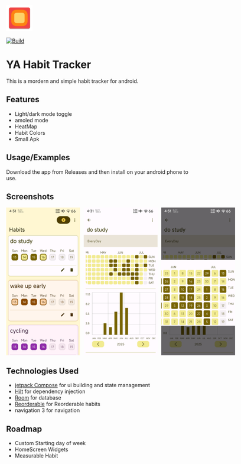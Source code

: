 
![Logo](https://raw.githubusercontent.com/zaved707/Yet-Another-Habit-Tracker/refs/heads/master/app/src/main/res/mipmap-hdpi/ic_launcher.webp)

[![Build](https://github.com/zaved707/Yet-Another-Habit-Tracker/actions/workflows/build-debug.yml/badge.svg)](https://github.com/zaved707/Yet-Another-Habit-Tracker/actions/workflows/build-debug.yml)

# YA Habit Tracker

This is a mordern and simple habit tracker for android.


## Features

- Light/dark mode toggle
- amoled mode
- HeatMap
- Habit Colors
- Small Apk


## Usage/Examples

Download the app from Releases and then install on your android phone to use.


## Screenshots

<div style="display: flex; flex-direction: row; gap: 10px;">
  <img src="https://github.com/zaved707/Yet-Another-Habit-Tracker/blob/master/fastlane/metadata/android/en-US/images/phoneScreenshots/1.jpg?raw=true" alt="App Screenshot 1" width="200"/>
  <img src="https://github.com/zaved707/Yet-Another-Habit-Tracker/blob/master/fastlane/metadata/android/en-US/images/phoneScreenshots/2.jpg?raw=true" alt="App Screenshot 2" width="200"/>
  <img src="https://github.com/zaved707/Yet-Another-Habit-Tracker/blob/master/fastlane/metadata/android/en-US/images/phoneScreenshots/3.jpg?raw=true" alt="App Screenshot 3" width="200"/>
</div>



## Technologies Used
- [jetpack Compose](https://developer.android.com/compose) for ui building and state management
- [Hilt](https://developer.android.com/training/dependency-injection/hilt-android) for dependency injection
- [Room](https://developer.android.com/jetpack/androidx/releases/room) for database
- [Reorderable](https://github.com/Calvin-LL/Reorderable) for Reorderable habits
- navigation 3 for navigation 
## Roadmap
- Custom Starting  day of week
- HomeScreen Widgets
- Measurable Habit
 
 



